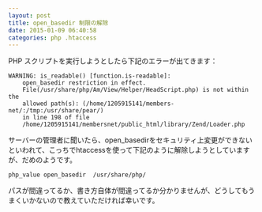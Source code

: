 ```yaml
---
layout: post
title: open_basedir 制限の解除
date: 2015-01-09 06:40:58
categories: php .htaccess
---
```

<!-- {% raw %} -->
<p>PHP スクリプトを実行しようとしたら下記のエラーが出てきます：</p>

<pre class="lang-none prettyprint-override"><code>WARNING: is_readable() [function.is-readable]: 
    open_basedir restriction in effect.
    File(/usr/share/php/Am/View/Helper/HeadScript.php) is not within the
    allowed path(s): (/home/1205915141/members-net/:/tmp:/usr/share/pear/)
    in line 198 of file 
    /home/1205915141/membersnet/public_html/library/Zend/Loader.php
</code></pre>

<p>サーバーの管理者に聞いたら、open_basedirをセキュリティ上変更ができないといわれて、こっちでhtaccessを使って下記のように解除しようとしていますが、だめのようです。</p>

<pre><code>php_value open_basedir  /usr/share/php/ 
</code></pre>

<p>パスが間違ってるか、書き方自体が間違ってるか分かりませんが、どうしてもうまくいかないので教えていただければ幸いです。</p>
<!-- {% endraw %} -->
